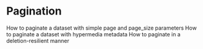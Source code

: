 # Pagination

How to paginate a dataset with simple page and page_size parameters
How to paginate a dataset with hypermedia metadata
How to paginate in a deletion-resilient manner
